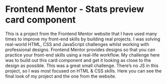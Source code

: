 # Frontend Mentor - Stats preview card component

This is a project from the Frontend Mentor website that I have used many times to improve my front-end skills by building real projects. I was solving real-world HTML, CSS and JavaScript challenges whilst working with professional designs. Frontend Mentor provides designs so that you can practice your front-end skills using a real-life workflow. My challenge here was to build out this card component and get it looking as close to the design as possible. This was a great small challenge. There’s no JS in this project, so I was most focused on HTML & CSS skills. Here you can see the final look of my project and the one from the website.
